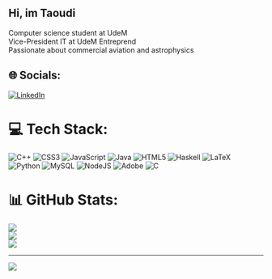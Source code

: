 ## Hi, im Taoudi

Computer science student at UdeM <br/>
Vice-President IT at UdeM Entreprend <br/>
Passionate about commercial aviation and astrophysics <br/>




## 🌐 Socials:
[![LinkedIn](https://img.shields.io/badge/LinkedIn-%230077B5.svg?logo=linkedin&logoColor=white)](https://linkedin.com/in/Taoudi-Bensouda) 

# 💻 Tech Stack:
![C++](https://img.shields.io/badge/c++-%2300599C.svg?style=for-the-badge&logo=c%2B%2B&logoColor=white) ![CSS3](https://img.shields.io/badge/css3-%231572B6.svg?style=for-the-badge&logo=css3&logoColor=white) ![JavaScript](https://img.shields.io/badge/javascript-%23323330.svg?style=for-the-badge&logo=javascript&logoColor=%23F7DF1E) ![Java](https://img.shields.io/badge/java-%23ED8B00.svg?style=for-the-badge&logo=openjdk&logoColor=white) ![HTML5](https://img.shields.io/badge/html5-%23E34F26.svg?style=for-the-badge&logo=html5&logoColor=white) ![Haskell](https://img.shields.io/badge/Haskell-5e5086?style=for-the-badge&logo=haskell&logoColor=white) ![LaTeX](https://img.shields.io/badge/latex-%23008080.svg?style=for-the-badge&logo=latex&logoColor=white) ![Python](https://img.shields.io/badge/python-3670A0?style=for-the-badge&logo=python&logoColor=ffdd54) ![MySQL](https://img.shields.io/badge/mysql-4479A1.svg?style=for-the-badge&logo=mysql&logoColor=white) ![NodeJS](https://img.shields.io/badge/node.js-6DA55F?style=for-the-badge&logo=node.js&logoColor=white) ![Adobe](https://img.shields.io/badge/adobe-%23FF0000.svg?style=for-the-badge&logo=adobe&logoColor=white) ![C](https://img.shields.io/badge/c-%2300599C.svg?style=for-the-badge&logo=c&logoColor=white)
# 📊 GitHub Stats:
![](https://github-readme-stats.vercel.app/api?username=taoudi27&theme=ocean_dark&hide_border=false&include_all_commits=false&count_private=false)<br/>
![](https://nirzak-streak-stats.vercel.app/?user=taoudi27&theme=ocean_dark&hide_border=false)<br/>
![](https://github-readme-stats.vercel.app/api/top-langs/?username=taoudi27&theme=ocean_dark&hide_border=false&include_all_commits=false&count_private=false&layout=compact)

---
[![](https://visitcount.itsvg.in/api?id=taoudi27&icon=0&color=0)](https://visitcount.itsvg.in)

<!-- Proudly created with GPRM ( https://gprm.itsvg.in ) -->
